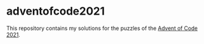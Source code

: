 # adventofcode2021

This repository contains my solutions for the puzzles of the [Advent of Code 2021](https://adventofcode.com/2021).
